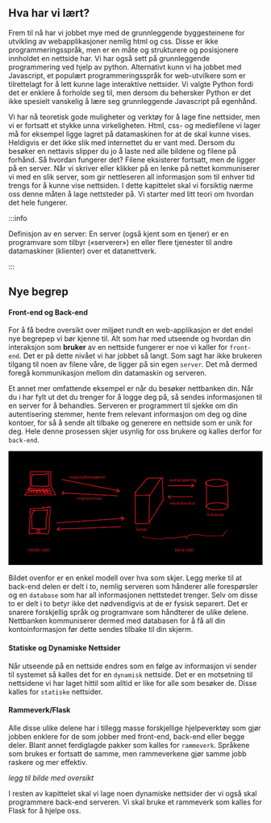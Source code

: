 
## Hva har vi lært?

Frem til nå har vi jobbet mye med de grunnleggende byggesteinene for utvikling av webapplikasjoner nemlig html og css. Disse er ikke programmeringsspråk, men er en måte og strukturere og posisjonere innholdet en nettside har. Vi har også sett på grunnleggende programmering ved hjelp av python. Alternativt kunn vi ha jobbet med Javascript, et populært programmeringsspråk for web-utvilkere som er tilrettelagt for å lett kunne lage interaktive nettsider. Vi valgte Python fordi det er enklere å forholde seg til, men dersom du behersker Python er det ikke spesielt vanskelig å lære seg grunnleggende Javascript på egenhånd.

Vi har nå teoretisk gode muligheter og verktøy for å lage fine nettsider, men vi er fortsatt et stykke unna virkeligheten. Html, css- og mediefilene vi lager må for eksempel ligge lagret på datamaskinen for at de skal kunne vises. Heldigvis er det ikke slik med internettet du er vant med. Dersom du besøker en nettavis slipper du jo å laste ned alle bildene og filene på forhånd. Så hvordan fungerer det? Filene eksisterer fortsatt, men de ligger på en server. Når vi skriver eller klikker på en lenke på nettet kommuniserer vi med en slik server, som gir nettleseren all informasjon som til enhver tid trengs for å kunne vise nettsiden. I dette kapittelet skal vi forsiktig nærme oss denne måten å lage nettsteder på. Vi starter med litt teori om hvordan det hele fungerer.

:::info

Definisjon av en server: En server (også kjent som en tjener) er en programvare som tilbyr («serverer») en eller flere tjenester til andre datamaskiner (klienter) over et datanettverk.  

:::

## Nye begrep

#### Front-end og Back-end

For å få bedre oversikt over miljøet rundt en web-applikasjon er det endel nye begrepep vi bør kjenne til. Alt som har med utseende og hvordan din interaksjon som **bruker** av en nettside fungerer er noe vi kaller for `front-end`. Det er på dette nivået vi har jobbet så langt. Som sagt har ikke brukeren tilgang til noen av filene våre, de ligger på sin egen `server`. Det må dermed foregå kommunikasjon mellom din datamaskin og serveren. 

Et annet mer omfattende eksempel er når du besøker nettbanken din. Når du i har fylt ut det du trenger for å logge deg på, så sendes informasjonen til en server for å behandles. Serveren er programmert til sjekke om din autentisering stemmer, hente frem relevant informasjon om deg og dine kontoer, for så å sende alt tilbake og generere en nettside som er unik for deg. Hele denne prosessen skjer usynlig for oss brukere og kalles derfor for `back-end`. 

![web-app](bilder/webapp.png)

Bildet ovenfor er en enkel modell over hva som skjer. Legg merke til at back-end delen er delt i to, nemlig serveren som hånderer alle forespørsler og en `database` som har all informasjonen nettstedet trenger. Selv om disse to er delt i to betyr ikke det nødvendigvis at de er fysisk separert. Det er snarere forskjellig språk og programvare som håndterer de ulike delene. Nettbanken kommuniserer dermed med databasen for å få all din kontoinformasjon før dette sendes tilbake til din skjerm.

#### Statiske og Dynamiske Nettsider

Når utseende på en nettside endres som en følge av informasjon vi sender til systemet så kalles det for en `dynamisk` nettside. Det er en motsetning til nettsidene vi har laget hittil som alltid er like for alle som besøker de. Disse kalles for `statiske` nettsider. 

#### Rammeverk/Flask

Alle disse ulike delene har i tillegg masse forskjellige hjelpeverktøy som gjør jobben enklere for de som jobber med front-end, back-end eller begge deler. Blant annet ferdiglagde pakker som kalles for `rammeverk`. Språkene som brukes er fortsatt de samme, men rammeverkene gjør samme jobb raskere og mer effektiv. 

*legg til bilde med oversikt*

I resten av kapittelet skal vi lage noen dynamiske nettsider der vi også skal programmere back-end serveren. Vi skal bruke et rammeverk som kalles for Flask for å hjelpe oss. 
